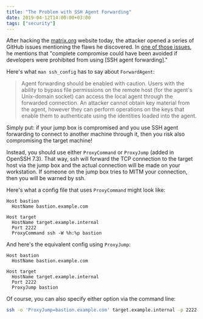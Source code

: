 ```yaml
---
title: "The Problem with SSH Agent Forwarding"
date: 2019-04-12T14:00:00+03:00
tags: ["security"]
---
```


After hacking the [matrix.org](https://matrix.org) website today, the
attacker opened a series of GitHub issues mentioning the flaws he
discovered.  In [one of those issues][issue], he mentions that
"complete compromise could have been avoided if developers were
prohibited from using [SSH agent forwarding]."

<!--more-->

Here's what `man ssh_config` has to say about `ForwardAgent`:

> Agent forwarding should be enabled with caution.  Users with the
> ability to bypass file permissions on the remote host (for the
> agent's Unix-domain socket) can access the local agent through the
> forwarded connection.  An attacker cannot obtain key material from
> the agent, however they can perform operations on the keys that
> enable them to authenticate using the identities loaded into the
> agent.

Simply put: if your jump box is compromised and you use SSH agent
forwarding to connect to another machine through it, then you risk
also compromising the target machine!

Instead, you should use either `ProxyCommand` or `ProxyJump` (added in
OpenSSH 7.3).  That way, ssh will forward the TCP connection to the
target host via the jump box and the actual connection will be made on
your workstation.  If someone on the jump box tries to MITM your
connection, then you will be warned by ssh.

Here's what a config file that uses `ProxyCommand` might look like:

```ssh-config
Host bastion
  HostName bastion.example.com

Host target
  HostName target.example.internal
  Port 2222
  ProxyCommand ssh -W %h:%p bastion
```

And here's the equivalent config using `ProxyJump`:

```ssh-config
Host bastion
  HostName bastion.example.com

Host target
  HostName target.example.internal
  Port 2222
  ProxyJump bastion
```

Of course, you can also specify either option via the command line:

```bash
ssh -o 'ProxyJump=bastion.example.com' target.example.internal -p 2222
```


[issue]: https://github.com/matrix-org/matrix.org/issues/357
